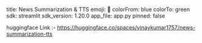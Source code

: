 title: News Summarization & TTS
emoji: 📰
colorFrom: blue
colorTo: green
sdk: streamlit
sdk_version: 1.20.0
app_file: app.py
pinned: false

huggingface Link :- https://huggingface.co/spaces/vinaykumar1757/news-summarization-tts
